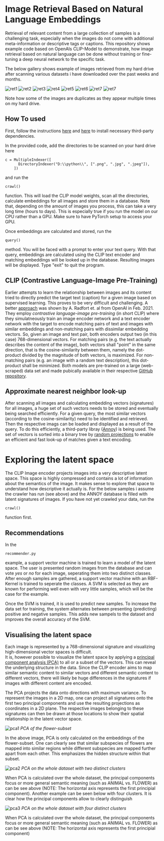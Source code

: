 # Image Retrieval Based on Natural Language Embeddings
Retrieval of relevant content from a large collection of samples is a challenging task, especially when the images do not come with additional meta-information or descriptive tags or captions. This repository shows example code based on OpenAIs CLIP-Model to demonstrate, how image retrieval based on natural language can be done without training or fine-tuning a deep neural network to the specific task.

The below gallery shows example of images retrieved from my hard drive after scanning various datasets i have downloaded over the past weeks and months.

![ret1](retrieval1.PNG)
![ret2](retrieval2.PNG)
![ret3](retrieval3.PNG)
![ret4](retrieval4.PNG)
![ret5](retrieval5.PNG)
![ret6](retrieval6.PNG)
![ret7](retrieval7.PNG)
![ret7](retrieval8.PNG)

Note how some of the images are duplicates as they appear multiple times on my hard drive. 

## How To used
First, follow the instructions [here](https://github.com/openai/CLIP) and [here](https://github.com/spotify/annoy) to install necessary third-party dependencies. 

In the provided code, add the directories to be scanned on your hard drive here

    c = MultipleIndexer([
          DirectoryIndexer("D:\\python\\", [".png", ".jpg", ".jpeg"]),
        ])

and run the 

    crawl()

function. This will load the CLIP model weights, scan all the directories, calculate embeddings for all images and store them in a database. Note that, depending on the amount of images you process, this can take a very long time (hours to days). This is especially true if you run the model on our CPU rather than a GPU. Make sure to have PyTorch setup to access your GPU. 

Once embeddings are calculated and stored, run the

    query()

method. You will be faced with a prompt to enter your text query. With that query, embeddings are calculated using the CLIP text encoder and matching embeddings will be looked up in the database. Resulting images will be displayed. Type "exit" to quit the program. 

## CLIP (Contrastive Language-Image Pre-Training)
Earlier attempts to learn the relationship between images and its content tried to directly predict the target text (caption) for a given image based on supervised learning. This proves to be very difficult and challenging. A better [approach](https://arxiv.org/pdf/2103.00020.pdf) was shown by A. Radfort et. al from OpenAI in Feb. 2021. They employ *contrastive language-image pre-training* (in short CLIP) where they simulatneously train an image encoder network and a text encoder network with the target to encode matching pairs of text and images with similar embeddings and non-matching pairs with dissimilar embedding vectors. So, given an image and text pair, both encoders output two (in this case) 768-dimensional vectors. For matching pairs (e.g. the text actually describes the content of the image), both vectors shall "point" in the same direction, that is the cosine-similarity between them, namely the dot-product divided by the magnitude of both vectors, is maximized. For non-matching pairs (e.g. an image with a random text description), this dot-product shall be minimized. Both models are pre-trained on a large (web-scraped) data set and made pubically available in their respective [GitHub repository](https://github.com/openai/CLIP). 

## Approximate nearest neighbor look-up
After scanning all images and calculating embedding vectors (signatures) for all images, a huge set of such vectors needs to be stored and eventually being searched efficiently. For a given query, the most similar vectors (according to the cosine-similarity) need to be identified and retrieved. Then the respective imags can be loaded and displayed as a result of the query. To do this efficiently, a third-party libray ([Annoy](https://github.com/spotify/annoy)) is being used. The set of vectors is sorted into a binary tree by [random projections](https://en.wikipedia.org/wiki/Locality-sensitive_hashing#Random_projection) to enable an efficient and fast look-up of matches given a text encoding.

# Exploring the latent space
The CLIP Image encoder projects images into a very descriptive latent space. This space is highly compressed and contains a lot of information about the semantics of the image. It makes sense to explore that space to understand how descriptive it actually is. For the below samples i assume the crawler has run (see above) and the ANNOY database is filled with latent signatures of images. If you have not yet crawled your data, run the

    crawl()

function first. 

## Recommendations
In the 
    
    recommender.py 
    
example, a support vector machine is trained to learn a model of the latent space. The user is presented random images from the database and can vote *yes* or *no* for each image, seperating them into two distinct classes. After enough samples are gathered, a support vector machine with an RBF-Kernel is trained to seperate the classes. A SVM is selected as they are known for performing well even with very little samples, which will be the case for the example. 

Once the SVM is trained, it is used to predict new samples. To increase the data set for training, the system alternates between presenting (predicting) positive and negative samples. This adds new sampels to the dataset and improves the overall accuracy of the SVM. 

## Visualising the latent space
Each image is represented by a 768-dimensional signature and visualizing high-dimensional vector spaces is difficult.  
It is, however possible to visualize the latent space by applying a [principal component analysis (PCA)](https://en.wikipedia.org/wiki/Principal_component_analysis) to all or a subset of the vectors. This can reveal the underlying structure in the data. Since the CLIP encoder aims to map similar semantic content to similar vectors and different semantic content to different vectors, there will likely be huge differences in the signatures if images with different content are encoded. 

The PCA projects the data onto directions with maximum variance. To represent the images in a 2D map, one can project all signatures onto the first two principal components and use the resulting projections as coordinates in a 2D plane. The respective images belonging to these signatures can then be drawn at those locations to show their spatial relationship in the latent vector space.

![pca1](pca.png)
*PCA of the flower-subset* 

In the above image, PCA is only calculated on the embeddings of the flower-subset. One can clearly see that similar subspecies of flowers are mapped into similar regions while different subspecies are mapped further apart from each other. This emphasizes the hidden structure within that subset.  

![pca2](pca2.PNG)
*PCA on the whole dataset with two distinct clusters* 

When PCA is calculated over the whole dataset, the principal components focus or more general semantic meaning (such as ANIMAL vs. FLOWER) as can be see above (NOTE: The horizontal axis represents the first principial component). Another example can be seen below with four clusters. It is clear how the principal components allow to clearly distinguish 

![pca3](pca3.PNG)
*PCA on the whole dataset with four distinct clusters* 

When PCA is calculated over the whole dataset, the principal components focus or more general semantic meaning (such as ANIMAL vs. FLOWER) as can be see above (NOTE: The horizontal axis represents the first principial component)